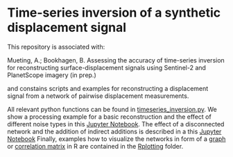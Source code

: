 # Time-series inversion of a synthetic displacement signal

This repository is associated with:

Mueting, A.; Bookhagen, B. Assessing the accuracy of time-series inversion for reconstructing surface-displacement signals using Sentinel-2 and PlanetScope imagery (in prep.)

and constains scripts and examples for reconstructing a displacement signal from a network of pairwise displacement measurements.  

All relevant python functions can be found in [timeseries_inversion.py](./timeseries_inversion.py).
We show a processing example for a basic reconstruction and the effect of different noise types in this [Jupyter Notebook](./timeseries_inversion_basic_example.ipynb).
The effect of a disconnected network and the addition of indirect additions is described in a this [Jupyter Notebook](./timeseries_inversion_disconnected_networks.ipynb)
Finally, examples how to visualize the networks in form of a [graph](./Rplotting/plot_graph.R) or [correlation matrix](./Rplotting/plot_matrix.R) in R are contained in the [Rplotting](./Rplotting) folder.
